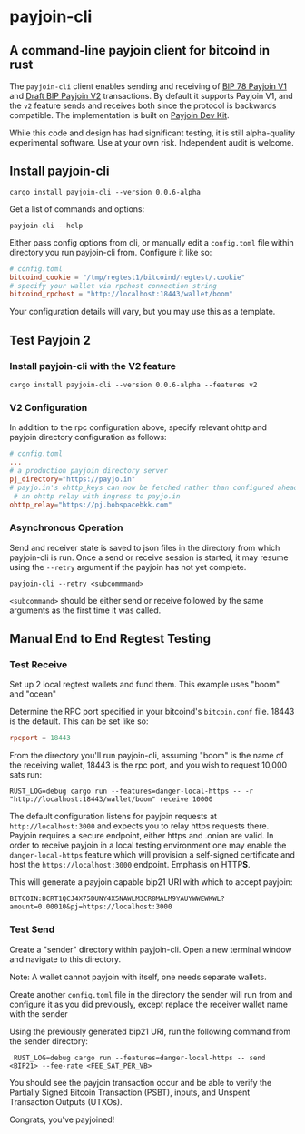 # payjoin-cli

## A command-line payjoin client for bitcoind in rust

The `payjoin-cli` client enables sending and receiving of [BIP 78 Payjoin V1](https://github.com/bitcoin/bips/blob/master/bip-0078.mediawiki) and [Draft BIP Payjoin V2](https://github.com/bitcoin/bips/pull/1483) transactions. By default it supports Payjoin V1, and the `v2` feature sends and receives both since the protocol is backwards compatible. The implementation is built on [Payjoin Dev Kit](https://payjoindevkit.org).

While this code and design has had significant testing, it is still alpha-quality experimental software. Use at your own risk.
Independent audit is welcome.

## Install payjoin-cli

```console
cargo install payjoin-cli --version 0.0.6-alpha
```

Get a list of commands and options:

```console
payjoin-cli --help
```

Either pass config options from cli, or manually edit a `config.toml` file within directory you run payjoin-cli from.
Configure it like so:

```toml
# config.toml
bitcoind_cookie = "/tmp/regtest1/bitcoind/regtest/.cookie"
# specify your wallet via rpchost connection string
bitcoind_rpchost = "http://localhost:18443/wallet/boom"
 ```

Your configuration details will vary, but you may use this as a template.

## Test Payjoin 2

### Install payjoin-cli with the V2 feature

```console
cargo install payjoin-cli --version 0.0.6-alpha --features v2
```

### V2 Configuration

In addition to the rpc configuration above, specify relevant ohttp and payjoin directory configuration as follows:

```toml
# config.toml
...
# a production payjoin directory server
pj_directory="https://payjo.in"
# payjo.in's ohttp_keys can now be fetched rather than configured ahead of time
 # an ohttp relay with ingress to payjo.in
ohttp_relay="https://pj.bobspacebkk.com"
```

### Asynchronous Operation

Send and receiver state is saved to json files in the directory from which payjoin-cli is run. Once a send or receive session is started, it may resume using the `--retry` argument if the payjoin has not yet complete.

```console
payjoin-cli --retry <subcommmand>
```

`<subcommand>` should be either send or receive followed by the same arguments as the first time it was called.

## Manual End to End Regtest Testing

### Test Receive

Set up 2 local regtest wallets and fund them. This example uses "boom" and "ocean"

Determine the RPC port specified in your bitcoind's `bitcoin.conf`
file. 18443 is the default. This can be set like so:

```conf
rpcport = 18443
```

From the directory you'll run payjoin-cli, assuming "boom" is the name of the receiving wallet, 18443 is the rpc port, and you wish to request 10,000 sats run:

```console
RUST_LOG=debug cargo run --features=danger-local-https -- -r "http://localhost:18443/wallet/boom" receive 10000
```

The default configuration listens for payjoin requests at `http://localhost:3000` and expects you to relay https requests there.
Payjoin requires a secure endpoint, either https and .onion are valid. In order to receive payjoin in a local testing environment one may enable the  `danger-local-https` feature which will provision a self-signed certificate and host the `https://localhost:3000` endpoint. Emphasis on HTTP**S**.

This will generate a payjoin capable bip21 URI with which to accept payjoin:

```console
BITCOIN:BCRT1QCJ4X75DUNY4X5NAWLM3CR8MALM9YAUYWWEWKWL?amount=0.00010&pj=https://localhost:3000
```

### Test Send

Create a "sender" directory within payjoin-cli. Open a new terminal window and navigate to this directory.

Note: A wallet cannot payjoin with itself, one needs separate wallets.

Create another `config.toml` file in the directory the sender will run from  and configure it as you did previously, except replace the receiver wallet name with the sender

Using the previously generated bip21 URI, run the following command
from the sender directory:

```console
 RUST_LOG=debug cargo run --features=danger-local-https -- send <BIP21> --fee-rate <FEE_SAT_PER_VB>
```

You should see the payjoin transaction occur and be able to verify the Partially Signed Bitcoin Transaction (PSBT), inputs, and Unspent Transaction Outputs (UTXOs).

Congrats, you've payjoined!
